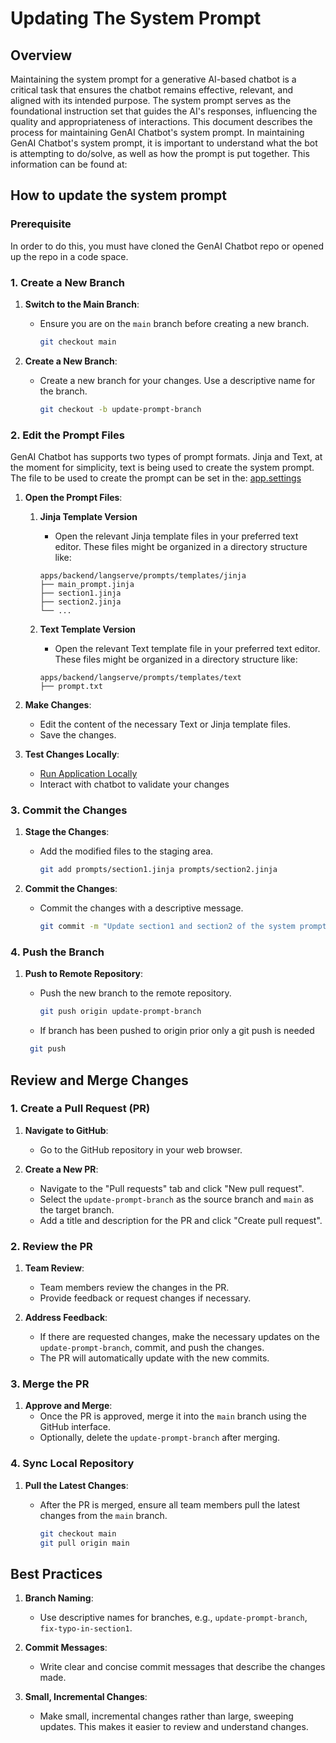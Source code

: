 # Updating The System Prompt

## Overview

Maintaining the system prompt for a generative AI-based chatbot is a critical task that ensures the chatbot remains effective, relevant, and aligned with its intended purpose. The system prompt serves as the foundational instruction set that guides the AI's responses, influencing the quality and appropriateness of interactions.  This document describes the process for maintaining GenAI Chatbot's system prompt.  In maintaining GenAI Chatbot's system prompt, it is important to understand what the bot is attempting to do/solve, as well as how the prompt is put together.  This information can be found at:

## How to update the system prompt

### Prerequisite

In order to do this, you must have cloned the GenAI Chatbot repo or opened up the repo in a code space.

### 1. Create a New Branch

1. **Switch to the Main Branch**:
   - Ensure you are on the `main` branch before creating a new branch.

     ```bash
     git checkout main
     ```

2. **Create a New Branch**:
   - Create a new branch for your changes. Use a descriptive name for the branch.

     ```bash
     git checkout -b update-prompt-branch
     ```

### 2. Edit the Prompt Files

GenAI Chatbot has supports two types of prompt formats.  Jinja and Text, at the moment for simplicity,
text is being used to create the system prompt.  The file to be used to create the prompt can be
set in the: [app.settings](../../apps/backend/langserve/common/app_settings.py)

1. **Open the Prompt Files**:

   1. **Jinja Template Version**

      - Open the relevant Jinja template files in your preferred text editor. These files might be organized in a directory structure like:

      ```text
      apps/backend/langserve/prompts/templates/jinja
      ├── main_prompt.jinja
      ├── section1.jinja
      ├── section2.jinja
      └── ...
      ```

   2. **Text Template Version**

         - Open the relevant Text template file in your preferred text editor. These files might be organized in a directory structure like:

         ```text
         apps/backend/langserve/prompts/templates/text
         ├── prompt.txt

         ```

2. **Make Changes**:
   - Edit the content of the necessary Text or Jinja template files.
   - Save the changes.

3. **Test Changes Locally**:
   - [Run Application Locally](docs/developer_experience/quick_run_local.md)
   - Interact with chatbot to validate your changes

### 3. Commit the Changes

1. **Stage the Changes**:
   - Add the modified files to the staging area.

     ```bash
     git add prompts/section1.jinja prompts/section2.jinja
     ```

2. **Commit the Changes**:
   - Commit the changes with a descriptive message.

     ```bash
     git commit -m "Update section1 and section2 of the system prompt"
     ```

### 4. Push the Branch

1. **Push to Remote Repository**:
   - Push the new branch to the remote repository.

     ```bash
     git push origin update-prompt-branch
     ```

   - If branch has been pushed to origin prior only a git push is needed

    ```bash
     git push
     ```

## Review and Merge Changes

### 1. Create a Pull Request (PR)

1. **Navigate to GitHub**:
   - Go to the GitHub repository in your web browser.

2. **Create a New PR**:
   - Navigate to the "Pull requests" tab and click "New pull request".
   - Select the `update-prompt-branch` as the source branch and `main` as the target branch.
   - Add a title and description for the PR and click "Create pull request".

### 2. Review the PR

1. **Team Review**:
   - Team members review the changes in the PR.
   - Provide feedback or request changes if necessary.

2. **Address Feedback**:
   - If there are requested changes, make the necessary updates on the `update-prompt-branch`, commit, and push the changes.
   - The PR will automatically update with the new commits.

### 3. Merge the PR

1. **Approve and Merge**:
   - Once the PR is approved, merge it into the `main` branch using the GitHub interface.
   - Optionally, delete the `update-prompt-branch` after merging.

### 4. Sync Local Repository

1. **Pull the Latest Changes**:
   - After the PR is merged, ensure all team members pull the latest changes from the `main` branch.

     ```bash
     git checkout main
     git pull origin main
     ```

## Best Practices

1. **Branch Naming**:
   - Use descriptive names for branches, e.g., `update-prompt-branch`, `fix-typo-in-section1`.

2. **Commit Messages**:
   - Write clear and concise commit messages that describe the changes made.

3. **Small, Incremental Changes**:
   - Make small, incremental changes rather than large, sweeping updates. This makes it easier to review and understand changes.
